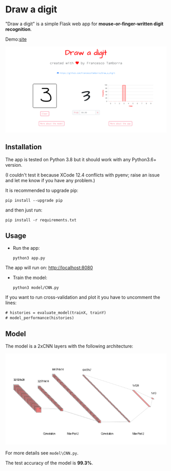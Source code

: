 # Draw a digit

"Draw a digit" is a simple Flask web app for **mouse-or-finger-written digit recognition**.

Demo:[site](https://)

<p align="center">
  <img width="1200" src="/static/images/screenshot_home.png">
</p>


## Installation
The app is tested on Python 3.8 but it should work with any Python3.6+ version.

(I couldn't test it because XCode 12.4 conflicts with pyenv; raise an issue and let me know if you have any problem.)

It is recommended to upgrade pip:

    pip install --upgrade pip
    
and then just run:

    pip install -r requirements.txt
   
## Usage

- Run the app:

      python3 app.py
    
The app will run on: [http://localhost:8080](http://localhost:8080/)

- Train the model:

      python3 model/CNN.py
    
If you want to run cross-validation and plot it you have to uncomment the lines:

    # histories = evaluate_model(trainX, trainY)
    # model_performance(histories)

## Model

The model is a 2xCNN layers with the following architecture:

![CNN architecture](/static/images/nn.png)

For more details see ``model\CNN.py``.

The test accuracy of the model is **99.3%**.
    
